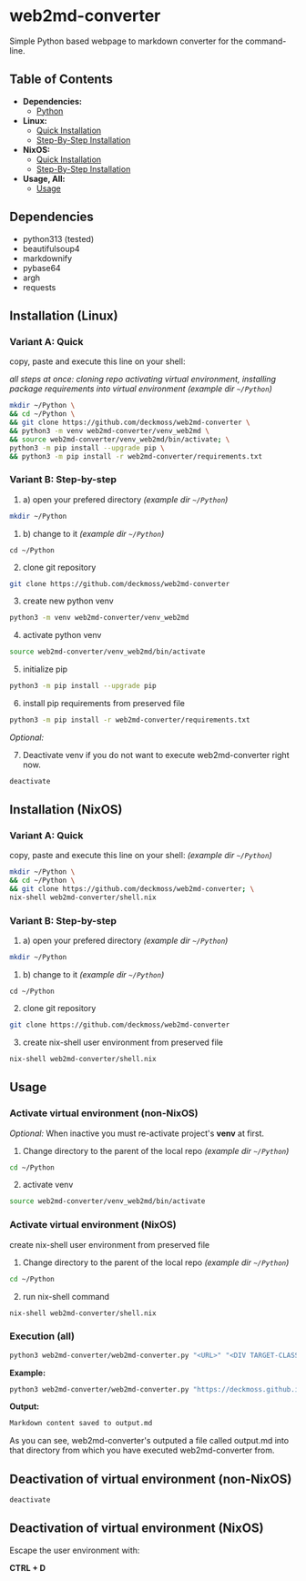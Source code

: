 # web2md-converter

Simple Python based webpage to markdown converter for the command-line.

## Table of Contents

- **Dependencies:**
  - [Python](#dependencies)
- **Linux:**
  - [Quick Installation](#variant-a-quick)
  - [Step-By-Step Installation](#variant-b-step-by-step)
- **NixOS:**
  - [Quick Installation](#variant-a-quick-1)
  - [Step-By-Step Installation](#variant-b-step-by-step-1)
- **Usage, All:**
  - [Usage](#usage)


## Dependencies

- python313 (tested)
- beautifulsoup4
- markdownify
- pybase64
- argh
- requests

## Installation (Linux)

### Variant A: Quick

copy, paste and execute this line on your shell:

_all steps at once: cloning repo activating virtual environment, installing package requirements into virtual environment_
_(example dir `~/Python`)_
```sh
mkdir ~/Python \
&& cd ~/Python \
&& git clone https://github.com/deckmoss/web2md-converter \
&& python3 -m venv web2md-converter/venv_web2md \
&& source web2md-converter/venv_web2md/bin/activate; \
python3 -m pip install --upgrade pip \
&& python3 -m pip install -r web2md-converter/requirements.txt
```

### Variant B: Step-by-step

1. a) open your prefered directory
_(example dir `~/Python`)_
```sh
mkdir ~/Python
```

1. b) change to it
_(example dir `~/Python`)_
```
cd ~/Python
```

2. clone git repository

```sh
git clone https://github.com/deckmoss/web2md-converter
```

3. create new python venv

```sh
python3 -m venv web2md-converter/venv_web2md
```

4. activate python venv

```sh
source web2md-converter/venv_web2md/bin/activate
```

5. initialize pip

```sh
python3 -m pip install --upgrade pip
```

6. install pip requirements from preserved file

```sh
python3 -m pip install -r web2md-converter/requirements.txt
```

_Optional:_

7. Deactivate venv if you do not want to execute web2md-converter right now.

```sh
deactivate
```

## Installation (NixOS)

### Variant A: Quick

copy, paste and execute this line on your shell:
_(example dir `~/Python`)_
```sh
mkdir ~/Python \
&& cd ~/Python \
&& git clone https://github.com/deckmoss/web2md-converter; \
nix-shell web2md-converter/shell.nix
```

### Variant B: Step-by-step

1. a) open your prefered directory
_(example dir `~/Python`)_
```sh
mkdir ~/Python
```

1. b) change to it
_(example dir `~/Python`)_
```
cd ~/Python
```

2. clone git repository

```sh
git clone https://github.com/deckmoss/web2md-converter
```

3. create nix-shell user environment from preserved file
 
```sh
nix-shell web2md-converter/shell.nix
```

## Usage

### Activate virtual environment (non-NixOS)
_Optional:_ When inactive you must re-activate project's **venv** at first.

1. Change directory to the parent of the local repo
_(example dir `~/Python`)_
```sh
cd ~/Python
```
2. activate venv
```sh
source web2md-converter/venv_web2md/bin/activate 
```

### Activate virtual environment (NixOS)

create nix-shell user environment from preserved file

1. Change directory to the parent of the local repo
_(example dir `~/Python`)_
```sh
cd ~/Python
```

2. run nix-shell command
```sh
nix-shell web2md-converter/shell.nix
```

### Execution (all)
```sh
python3 web2md-converter/web2md-converter.py "<URL>" "<DIV TARGET-CLASS>"
```

**Example:**
```sh
python3 web2md-converter/web2md-converter.py "https://deckmoss.github.io/diy/unleash_ram/" "inner-post content"
```

**Output:**
```txt
Markdown content saved to output.md
```

As you can see, web2md-converter's outputed a file called output.md into that directory from which you have executed web2md-converter from.

## Deactivation of virtual environment (non-NixOS)

```sh
deactivate
```

## Deactivation of virtual environment (NixOS)

Escape the user environment with:

**CTRL + D**
